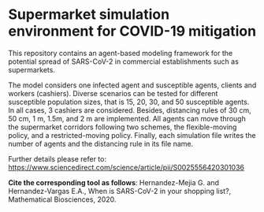 # Supermarket simulation environment for COVID-19 mitigation


This repository contains an agent-based modeling framework for the potential spread of SARS-CoV-2 in commercial establishments such as supermarkets.

The model considers one infected agent and susceptible agents, clients and workers (cashiers). 
Diverse scenarios can be tested for different susceptible population sizes, that is 15, 20, 30, and 50 susceptible agents. In all cases, 3 cashiers are considered. Besides, distancing rules of 30 cm, 50 cm, 1 m, 1.5m, and 2 m are implemented. 
All agents can move through the supermarket corridors following two schemes, the flexible-moving policy, and a restricted-moving policy.
Finally, each simulation file writes the number of agents and the distancing rule in its file name.

Further details please refer to: https://www.sciencedirect.com/science/article/pii/S0025556420301036

**Cite the corresponding tool as follows**: Hernandez-Mejia G. and Hernandez-Vargas E.A., When is SARS-CoV-2 in your shopping list?, Mathematical Biosciences, 2020.


